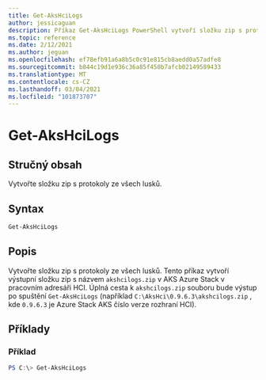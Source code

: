 ```yaml
---
title: Get-AksHciLogs
author: jessicaguan
description: Příkaz Get-AksHciLogs PowerShell vytvoří složku zip s protokoly ze všech lusků.
ms.topic: reference
ms.date: 2/12/2021
ms.author: jeguan
ms.openlocfilehash: ef78efb91a6a8b5c0c91e815cb8aedd0a57adfe8
ms.sourcegitcommit: b844c19d1e936c36a85f450b7afcb02149589433
ms.translationtype: MT
ms.contentlocale: cs-CZ
ms.lasthandoff: 03/04/2021
ms.locfileid: "101873707"
---
```

# <a name="get-akshcilogs"></a>Get-AksHciLogs

## <a name="synopsis"></a>Stručný obsah
Vytvořte složku zip s protokoly ze všech lusků. 

## <a name="syntax"></a>Syntax

```powershell
Get-AksHciLogs
```

## <a name="description"></a>Popis
Vytvořte složku zip s protokoly ze všech lusků. Tento příkaz vytvoří výstupní složku zip s názvem `akshcilogs.zip` v AKS Azure Stack v pracovním adresáři HCI. Úplná cesta k `akshcilogs.zip` souboru bude výstup po spuštění  `Get-AksHciLogs` (například `C:\AksHci\0.9.6.3\akshcilogs.zip` , kde `0.9.6.3` je Azure Stack AKS číslo verze rozhraní HCI).

## <a name="examples"></a>Příklady

### <a name="example"></a>Příklad
```powershell
PS C:\> Get-AksHciLogs
```
